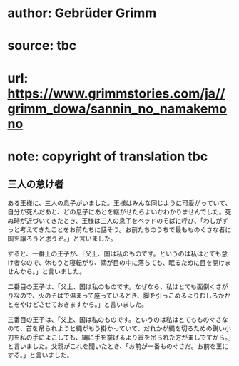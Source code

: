 # author: Gebrüder Grimm
# source: tbc
# url: https://www.grimmstories.com/ja//grimm_dowa/sannin_no_namakemono
# note: copyright of translation tbc

## 三人の怠け者 

ある王様に、三人の息子がいました。王様はみんな同じように可愛がっていて、自分が死んだあと、どの息子にあとを継がせたらよいかわかりませんでした。死ぬ時が近づいてきたとき、王様は三人の息子をベッドのそばに呼び、「わしがずっと考えてきたことをお前たちに話そう。お前たちのうちで最もものぐさな者に国を譲ろうと思うぞ。」と言いました。

すると、一番上の王子が、「父上、国は私のものです。というのは私はとても怠け者なので、休もうと寝転がり、滴が目の中に落ちても、眠るために目を開けませんから。」と言いました。

二番目の王子は、「父上、国は私のものです。なぜなら、私はとても面倒くさがりなので、火のそばで温まって座っているとき、脚を引っこめるよりむしろかかとをやけどさせておきますから。」と言いました。

三番目の王子は、「父上、国は私のものです。というのは私はとてもものぐさなので、首を吊られようと縄がもう掛かっていて、だれかが縄を切るための鋭い小刀を私の手によこしても、縄に手を挙げるより首を吊られた方がましですから。」と言いました。父親がこれを聞いたとき、「お前が一番ものぐさだ。お前を王にする。」と言いました。
